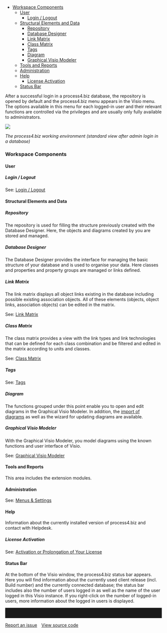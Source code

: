 -   [Workspace Components](#workspace-components)
    -   [User](#user)
        -   [Login / Logout](#login--logout)
    -   [Structural Elements and
        Data](#structural-elements-and-data)
        -   [Repository](#repository)
        -   [Database Designer](#database-designer)
        -   [Link Matrix](#link-matrix)
        -   [Class Matrix](#class-matrix)
        -   [Tags](#tags)
        -   [Diagram](#diagram)
        -   [Graphical Visio Modeler](#graphical-visio-modeler)
    -   [Tools and Reports](#tools-and-reports)
    -   [Administration](#administration)
    -   [Help](#help)
        -   [License Activation](#license-activation)
    -   [Status Bar](#status-bar)


After a successful login in a process4.biz database, the repository is
opened by default and the process4.biz menu appears in the Visio menu.
The options available in this menu for each logged-in user and their
relevant functions are controlled via the privileges and are usually
only fully available to administrators.

![](//images.ctfassets.net/utx1h0gfm1om/3LpUTv43bGAAYYYEUguWEi/34c3d0a1154026bc431108f16fbd57b8/329598.png)

*The process4.biz working environment (standard view after admin login
in a database)*

### Workspace Components

#### User

##### Login / Logout

See: [Login / Logout](login-logout)

#### Structural Elements and Data

##### Repository

The repository is used for filling the structure previously created with
the Database Designer. Here, the objects and diagrams created by you are
stored and managed.

##### Database Designer

The Database Designer provides the interface for managing the basic
structure of your database and is used to organise your data. Here
classes and properties and property groups are managed or links defined.

##### Link Matrix

The link matrix displays all object links existing in the database
including possible existing association objects. All of these elements
(objects, object links, association objects) can be edited in the
matrix.

See: [Link Matrix](link-matrix)

##### Class Matrix

The class matrix provides a view with the link types and link
technologies that can be defined for each class combination and be
filtered and edited in the matrix according to units and classes.

See: [Class Matrix](class-matrix)

##### Tags

See: [Tags](tags)


##### Diagram

The functions grouped under this point enable you to open and edit
diagrams in the Graphical Visio Modeler. In addition, the [import of
diagrams](importing-visio-diagrams) as well as the wizard for updating diagrams are available.

##### Graphical Visio Modeler

With the Graphical Visio Modeler, you model diagrams using the known
functions and user interface of Visio.

See: [Graphical Visio Modeler](graphical-visio-modeler)

#### Tools and Reports

This area includes the extension modules.

#### Administration

See: [Menus & Settings](menus-and-settings)

#### Help

Information about the currently installed version of process4.biz and
contact with Helpdesk.

##### License Activation

See: [Activation or Prolongation of Your License](activating-and-prolonging-your-license)

#### Status Bar

At the bottom of the Visio window, the process4.biz status bar appears.
Here you will find information about the currently used client release
(incl. Build number) and the currently connected database; the status
bar includes also the number of users logged in as well as the name of
the user logged in this Visio instance. If you right-click on the number
of logged-in users, more information about the logged in users is
displayed.
<hr style="padding-top:2rem" />
<a href="https://github.com/process4/docs/issues" target="_blank" class="bgw btn btn-primary btn-lg shadow-sm">Report an issue</a>
<a href="https://github.com/process4/docs" target="_blank" class="bgw btn btn-primary btn-lg shadow-sm" style="margin-left:10px;">View source code</a>